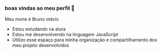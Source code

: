 ### boas vindas ao meu perfil 💙

Meu nome é Bruno otávio

- Estou estudando na alura
- Estou me desenvolvendo na linguagem JavaScript
- Utilizo esse espaço para minha organização e compartilhamento dos meu projeto desenvolvidos
